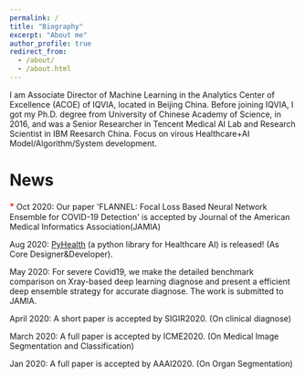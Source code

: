 ```yaml
---
permalink: /
title: "Biography"
excerpt: "About me"
author_profile: true
redirect_from: 
  - /about/
  - /about.html
---
```


I am Associate Director of Machine Learning in the Analytics Center of Excellence (ACOE) of IQVIA, located in Beijing China. Before joining IQVIA, I got my Ph.D. degree from University of Chinese Academy of Science, in 2016, and was a Senior Researcher in Tencent Medical AI Lab and Research Scientist in IBM Reesarch China. Focus on virous Healthcare+AI Model/Algorithm/System development.

News
======
<font size="3" color="red">*</font> Oct 2020: Our paper 'FLANNEL: Focal Loss Based Neural Network Ensemble for COVID-19 Detection' is accepted by Journal of the American Medical Informatics Association(JAMIA)

  Aug 2020: [PyHealth](https://github.com/yzhao062/PyHealth) (a python library for Healthcare AI) is released! (As Core Designer&Developer). 

  May 2020: For severe Covid19, we make the detailed benchmark comparison on Xray-based deep learning diagnose and present a efficient deep ensemble strategy for accurate diagnose. The work is submitted to JAMIA.
  
April 2020: A short paper is accepted by SIGIR2020. (On clinical diagnose)
	
March 2020: A full paper is accepted by ICME2020. (On Medical Image Segmentation and Classification)

  Jan 2020: A full paper is accepted by AAAI2020. (On Organ Segmentation)
	

